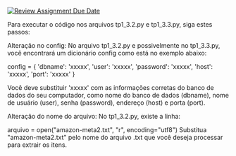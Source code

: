 [![Review Assignment Due Date](https://classroom.github.com/assets/deadline-readme-button-22041afd0340ce965d47ae6ef1cefeee28c7c493a6346c4f15d667ab976d596c.svg)](https://classroom.github.com/a/zixaop7v)


Para executar o código nos arquivos tp1_3.2.py e tp1_3.3.py, siga estes passos:

Alteração no config: No arquivo tp1_3.2.py e possivelmente no tp1_3.3.py, você encontrará um dicionário config como está no exemplo abaixo:

config = { 
    'dbname': 'xxxxx', 
    'user': 'xxxxx', 
    'password': 'xxxxx', 
    'host': 'xxxxx', 
    'port': 'xxxxx' 
}

Você deve substituir 'xxxxx' com as informações corretas do banco de dados do seu computador, como nome do banco de dados (dbname), nome de usuário (user), senha (password), endereço (host) e porta (port).

Alteração do nome do arquivo: No tp1_3.2.py, existe a linha:

arquivo = open("amazon-meta2.txt", "r", encoding="utf8")
Substitua "amazon-meta2.txt" pelo nome do arquivo .txt que você deseja processar para extrair os itens.
